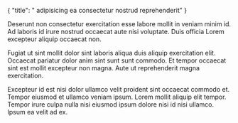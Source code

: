 {
  "title": " adipisicing ea consectetur nostrud reprehenderit"
}

Deserunt non consectetur exercitation esse labore mollit in veniam minim id. Ad laboris id irure nostrud occaecat aute nisi voluptate. Duis officia Lorem excepteur aliquip occaecat non.

Fugiat ut sint mollit dolor sint laboris aliqua duis aliquip exercitation elit. Occaecat pariatur dolor anim sint sunt sunt commodo. Et tempor occaecat sint est mollit excepteur non magna. Aute ut reprehenderit magna exercitation.

Excepteur id est nisi dolor ullamco velit proident sint occaecat commodo et. Tempor eiusmod et ullamco veniam ipsum. Lorem mollit aliquip elit tempor. Tempor irure culpa nulla nisi eiusmod ipsum dolore nisi id nisi ullamco. Ipsum ea velit ad ex.